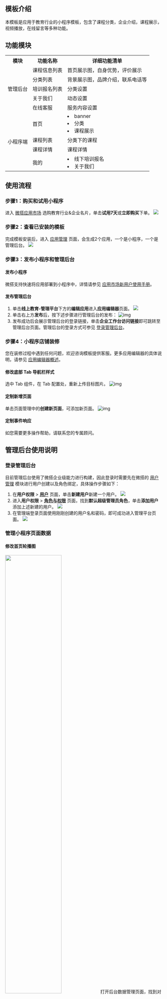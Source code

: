 ## 模板介绍

本模板是应用于教育行业的小程序模板，包含了课程分类，企业介绍，课程展示，视频播放，在线留言等多种功能。

## 功能模块
<table>
   <tr>
      <th>模块</th>
			<th>功能名称</th>
			<th>详细功能清单</th>
   </tr>
   <tr>
      <td rowspan="5">管理后台</td>
		 <td>课程信息列表</td>
      <td>首页展示图，自身优势，评价展示</td>  
   </tr>
	 <tr>
      <td>分类列表</td>
      <td>背景展示图，品牌介绍，联系电话等</td>
   </tr>	 	
	 <tr>
      <td>培训报名列表</td>
      <td>分类设置</td>
   </tr>
	 	 <tr>
      <td>关于我们</td>
      <td>动态设置</td>
   </tr>	 	
	 	 <tr>
      <td>在线客服</td>
      <td>服务内容设置</td>
   </tr>	 		 	
   <tr>
      <td rowspan="4">小程序端</td>
		 <td>首页</td>
      <td><li>banner</li><li>分类</li><li>课程展示</li></td>  
   </tr>
	 <tr>
      <td>课程列表</td>
      <td>分类下的课程</td>
   </tr>	 
	 <tr>
      <td>课程详情</td>
      <td>课程详情</td>
   </tr>	
	 <tr>
      <td>我的</td>
      <td><li> 线下培训报名</li><li> 关于我们</li></td>
   </tr>	 	 
</table>



## 使用流程
### 步骤1：购买和试用小程序

进入 [微搭应用市场](https://weda.cloud.tencent.com/) 选购教育行业&企业名片，单击**试用7天**或**立即购买**下单。
![](https://qcloudimg.tencent-cloud.cn/raw/0791e9561e65f25b8a4dc247be0c3a75.png)  

### 步骤2：查看已安装的模板

完成模板安装后，进入 [应用管理](https://console.cloud.tencent.com/lowcode/app/owner) 页面，会生成2个应用，一个是小程序，一个是管理后台。
![](https://qcloudimg.tencent-cloud.cn/raw/179e44ea9a8808ec263338c839bc94fe.png)

### 步骤3：发布小程序和管理后台

#### 发布小程序

微搭支持快速将应用部署到小程序中，详情请参见 [应用市场新用户使用手册](https://cloud.tencent.com/document/product/1301/62015)。

#### 发布管理后台

1. 单击**线上教育-管理平台**下方的**编辑应用**进入**应用编辑器**页面。
![](https://qcloudimg.tencent-cloud.cn/raw/c04be30a0a441fd5b86286b0763d33bd.png)
2. 单击右上方**发布**后，按下述步骤进行管理后台的发布：
![img](https://qcloudimg.tencent-cloud.cn/raw/9835b071fd607c3a11e5180cc7e644f0.png)        
3. 发布成功后会展示管理后台的登录链接，单击**企业工作台访问链接**即可跳转至管理后台页面。管理后台的登录方式可参见 [登录管理后台](#login)。

### 步骤4：小程序店铺装修

您在装修过程中遇到任何问题，欢迎咨询模板提供客服。更多应用编辑器的具体说明，请参见 [应用编辑器概述](https://cloud.tencent.com/document/product/1301/53204)。


#### 修改底部 Tab 导航栏样式

选中 Tab 组件，在 Tab 配置处，重新上传目标图片。
![img](https://qcloudimg.tencent-cloud.cn/raw/d28937158d67e9b19e4a10158ea98ee2.png)        



#### 定制新增页面

单击页面管理中的**创建新页面**，可添加新页面。
![img](https://qcloudimg.tencent-cloud.cn/raw/e4138af142557889b584fa3d7d3fe25d.png)        



#### 定制事件响应

如您需要更多操作帮助，请联系您的专属顾问。


## 管理后台使用说明

[](id:login)
### 登录管理后台

目前管理后台使用了微搭企业级能力进行构建，因此登录时需要先在微搭的 [用户管理](https://console.cloud.tencent.com/lowcode/permission/user) 模块进行用户创建以及角色绑定，具体操作步骤如下：

1. 在**用户权限** > [**用户**](https://console.cloud.tencent.com/lowcode/permission/user) 页面，单击**新建用户**新建一个用户。
![](https://qcloudimg.tencent-cloud.cn/raw/552c1f5901c187039ed38239361dabc5.png)  
2. 进入**用户权限** > [**角色与权限**](https://console.cloud.tencent.com/lowcode/permission/role) 页面，找到**默认超级管理员角色**，单击**添加用户**添加上述新建的用户。
![](https://qcloudimg.tencent-cloud.cn/raw/2caf8d6c2eed45c9535eb384a150037c.png)       
3. 在管理端登录页面使用刚刚创建的用户名和密码，即可成功进入管理平台页面。
![](https://qcloudimg.tencent-cloud.cn/raw/f1a1e97a4fb49bcb58d40abeef0fa269.png)



### 管理小程序页面数据


#### 修改首页轮播图
<img src = "https://qcloudimg.tencent-cloud.cn/raw/9565448e1a20437af40222d3e3ecc51b.png" style="width: 60%"> 
打开后台数据管理页面，找到对应的页面。
![img](https://qcloudimg.tencent-cloud.cn/raw/7fa77127c999e9b00ec44c217d29c8d1.png)        
可进行数据添加或修改操作。
![img](https://qcloudimg.tencent-cloud.cn/raw/1e82a52487332a231c8e34fd606eb2e6.png)        

#### 设置分类
<img src = "https://qcloudimg.tencent-cloud.cn/raw/db0c179404b22540877f1d630406d316.png" style="width: 60%"> 
打开后台数据管理页面，找到对应的页面，添加或修改数据。
![img](https://qcloudimg.tencent-cloud.cn/raw/fa4b1bd71dbb01e7d75bb935c7d88542.png)        


#### 设置关于我们页面
<img src = "https://qcloudimg.tencent-cloud.cn/raw/f7aaa25ba5ee9e552c93e2fa5f957653.png" style="width: 60%"> 
在后台数据管理页面中，添加或修改里面的内容。
![](https://qcloudimg.tencent-cloud.cn/raw/bf40de546329b36303d43d36b0c78ee1.png)

#### 管理课程
<img src = "https://qcloudimg.tencent-cloud.cn/raw/9f20126313933a2a1eec595227e64519.png" style="width: 60%"> 
在后台数据管理页面中，添加或修改里面的内容。
![img](https://qcloudimg.tencent-cloud.cn/raw/f72e0ad88c5747efd3d48661ac0b83db.png)        

#### 查看报名信息
<img src = "https://qcloudimg.tencent-cloud.cn/raw/7eed9a99b6e0da25581af9adcb7441d4.png" style="width: 60%"> 
用户在微信小程序页面提交的报名信息，在后台数据管理页面中，找到对应的页面，可查看内容。
![](https://qcloudimg.tencent-cloud.cn/raw/561b7a94f606569ea225f711387a7ead.png)    
